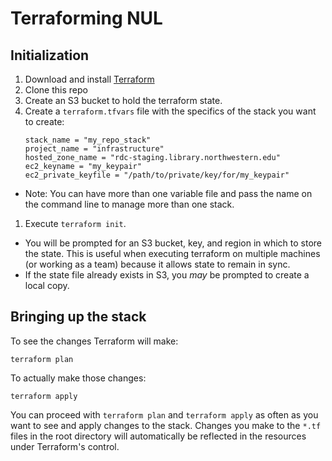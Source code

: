 # Terraforming NUL

## Initialization

1. Download and install [Terraform](https://www.terraform.io/downloads.html)
1. Clone this repo
1. Create an S3 bucket to hold the terraform state.
1. Create a `terraform.tfvars` file with the specifics of the stack you want to create:
    ```
    stack_name = "my_repo_stack"
    project_name = "infrastructure"
    hosted_zone_name = "rdc-staging.library.northwestern.edu"
    ec2_keyname = "my_keypair"
    ec2_private_keyfile = "/path/to/private/key/for/my_keypair"
    ```
  * Note: You can have more than one variable file and pass the name on the command line to manage more than one stack.
1. Execute `terraform init`.
  * You will be prompted for an S3 bucket, key, and region in which to store the state. This is useful when
    executing terraform on multiple machines (or working as a team) because it allows state to remain in sync.
  * If the state file already exists in S3, you _may_ be prompted to create a local copy.

## Bringing up the stack

To see the changes Terraform will make:

    terraform plan

To actually make those changes:

    terraform apply

You can proceed with `terraform plan` and `terraform apply` as often as you want to see and apply changes to the
stack. Changes you make to the `*.tf` files in the root directory will automatically be reflected in the resources
under Terraform's control.
